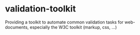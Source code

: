validation-toolkit
==================

Providing a toolkit to automate common validation tasks for web-documents, especially the W3C toolkit (markup, css, ...)
